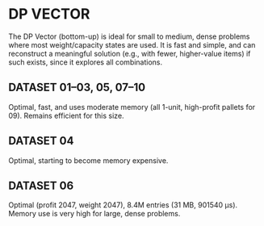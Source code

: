 # DP VECTOR

The DP Vector (bottom-up) is ideal for small to medium, dense problems where most weight/capacity states are used. It is fast and simple, and can reconstruct a meaningful solution (e.g., with fewer, higher-value items) if such exists, since it explores all combinations.

## DATASET 01–03, 05, 07–10

Optimal, fast, and uses moderate memory (all 1-unit, high-profit pallets for 09). Remains efficient for this size.

## DATASET 04

Optimal, starting to become memory expensive.

## DATASET 06

Optimal (profit 2047, weight 2047), 8.4M entries (31 MB, 901540 μs). Memory use is very high for large, dense problems.
